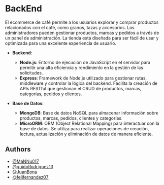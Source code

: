 # BackEnd

El ecommerce de café permite a los usuarios explorar y comprar productos relacionados con el café, como granos, tazas y accesorios. Los administradores pueden gestionar productos, marcas y pedidos a través de un panel de administración. La tienda está diseñada para ser fácil de usar y optimizada para una excelente experiencia de usuario.
- **Backend**:
  - **Node.js**: Entorno de ejecución de JavaScript en el servidor para permitir una alta eficiencia y rendimiento en la gestión de las solicitudes.
  - **Express**: Framework de Node.js utilizado para gestionar rutas, middleware y controlar la lógica del backend. Facilita la creación de APIs RESTful que gestionan el CRUD de productos, marcas, categorías, pedidos y clientes.

- **Base de Datos**:
  - **MongoDB**: Base de datos NoSQL para almacenar información sobre productos, marcas, pedidos, clientes y categorías.
  - **MicroORM**: ORM (Object Relational Mapping) para interactuar con la base de datos. Se utiliza para realizar operaciones de creación, lectura, actualización y eliminación de datos de manera eficiente.
## Authors

- [@MaNNu017](https://www.github.com/MaNNu017)
- [@guidoRodriguez13](https://github.com/guidoRodriguez13)
- [@JuanBona](https://www.github.com/JuanBona)
- [@felifernandez07](https://github.com/felifernandez07)
